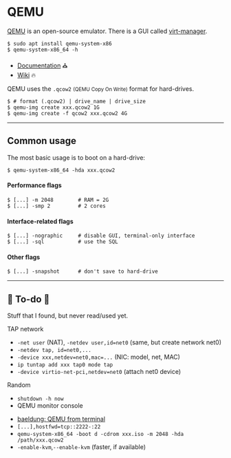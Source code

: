 # QEMU

<div class="row row-cols-md-2"><div>

[QEMU](https://github.com/qemu/qemu) is an open-source emulator.  There is a GUI called [virt-manager](https://github.com/virt-manager/virt-manager).

```shell!
$ sudo apt install qemu-system-x86
$ qemu-system-x86_64 -h
```

* [Documentation](https://www.qemu.org/docs/master/) ⛪
* [Wiki](https://wiki.qemu.org/Documentation) 🔥
</div><div>

QEMU uses the `.qcow2` <small>(QEMU Copy On Write)</small> format for hard-drives.

```shell!
$ # format (.qcow2) | drive_name | drive_size
$ qemu-img create xxx.qcow2 1G
$ qemu-img create -f qcow2 xxx.qcow2 4G
```
</div></div>

<hr class="sep-both">

## Common usage

<div class="row row-cols-md-2"><div>

The most basic usage is to boot on a hard-drive:

```shell!
$ qemu-system-x86_64 -hda xxx.qcow2
```

#### Performance flags

```shell!
$ [...] -m 2048        # RAM = 2G
$ [...] -smp 2         # 2 cores
```
</div><div>

#### Interface-related flags

```shell!
$ [...] -nographic     # disable GUI, terminal-only interface
$ [...] -sql           # use the SQL
```

#### Other flags

```shell!
$ [...] -snapshot      # don't save to hard-drive
```
</div></div>

<hr class="sep-both">

## 👻 To-do 👻

Stuff that I found, but never read/used yet.

<div class="row row-cols-md-2"><div>

TAP network

* `-net user` (NAT), `-netdev user,id=net0` (same, but create network net0)
* `-netdev tap, id=net0,...`
* `-device xxx,netdev=net0,mac=...` (NIC: model, net, MAC)
* `ip tuntap add xxx tap0 mode tap`
* `-device virtio-net-pci,netdev=net0` (attach net0 device)

Random

* `shutdown -h now`
* QEMU monitor console
</div><div>

* [baeldung: QEMU from terminal](https://www.baeldung.com/linux/qemu-from-terminal)
* `[...],hostfwd=tcp::2222-:22`
* `qemu-system-x86_64 -boot d -cdrom xxx.iso -m 2048 -hda /path/xxx.qcow2`
* `-enable-kvm`,`--enable-kvm` (faster, if available)
</div></div>